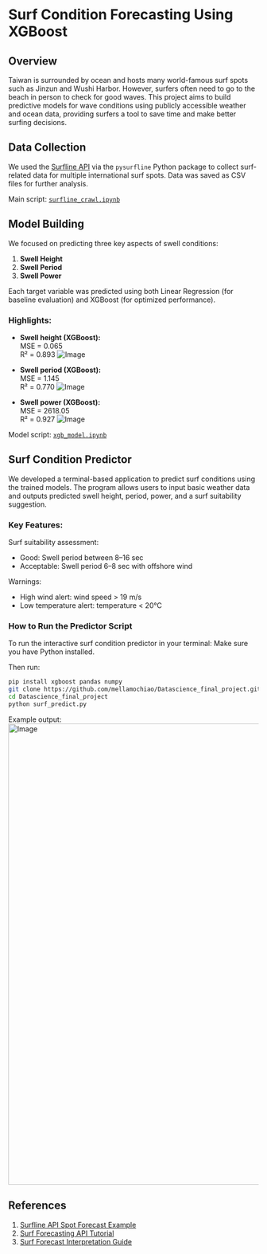 # Surf Condition Forecasting Using XGBoost

## Overview
Taiwan is surrounded by ocean and hosts many world-famous surf spots such as Jinzun and Wushi Harbor. However, surfers often need to go to the beach in person to check for good waves. This project aims to build predictive models for wave conditions using publicly accessible weather and ocean data, providing surfers a tool to save time and make better surfing decisions.

## Data Collection

We used the [Surfline API](https://www.surfline.com/) via the `pysurfline` Python package to collect surf-related data for multiple international surf spots. Data was saved as CSV files for further analysis.

Main script: [`surfline_crawl.ipynb`](https://github.com/mellamochiao/Datascience_final_project/blob/main/surfline_crawl.ipynb)

## Model Building

We focused on predicting three key aspects of swell conditions:
1. **Swell Height**
2. **Swell Period**
3. **Swell Power**

Each target variable was predicted using both Linear Regression (for baseline evaluation) and XGBoost (for optimized performance).

### Highlights:

- **Swell height (XGBoost):**  
  MSE = 0.065  
  R² = 0.893
  ![Image](https://github.com/user-attachments/assets/12bd94d7-fbda-43a1-80c6-80cbedfa1857)

- **Swell period (XGBoost):**  
  MSE = 1.145  
  R² = 0.770
  ![Image](https://github.com/user-attachments/assets/3e70f64d-bc7d-4b15-994f-455e1987c687)

- **Swell power (XGBoost):**  
  MSE = 2618.05  
  R² = 0.927
  ![Image](https://github.com/user-attachments/assets/cf737796-41e0-4f34-9242-24fd3dedac27)

Model script: [`xgb_model.ipynb`](https://github.com/mellamochiao/Datascience_final_project/blob/main/xgb_model.ipynb)

## Surf Condition Predictor

We developed a terminal-based application to predict surf conditions using the trained models. The program allows users to input basic weather data and outputs predicted swell height, period, power, and a surf suitability suggestion.

### Key Features:
Surf suitability assessment:
  - Good: Swell period between 8–16 sec
  - Acceptable: Swell period 6–8 sec with offshore wind

  
Warnings:
  - High wind alert: wind speed > 19 m/s
  - Low temperature alert: temperature < 20°C

### How to Run the Predictor Script

To run the interactive surf condition predictor in your terminal:
Make sure you have Python installed. 

Then run:
```bash
pip install xgboost pandas numpy
git clone https://github.com/mellamochiao/Datascience_final_project.git
cd Datascience_final_project
python surf_predict.py
```
Example output:
<img width="926" alt="Image" src="https://github.com/user-attachments/assets/78a28855-80a3-4f6d-9b91-e4e7bc79919f" />


## References

1. [Surfline API Spot Forecast Example](https://giocaizzi.github.io/pysurfline/examples/SpotForecasts.html)
2. [Surf Forecasting API Tutorial ](https://medium.com/@williamChen0832/...)
3. [Surf Forecast Interpretation Guide ](https://www.awamemo.com/blog/outdoors/surfing/...)